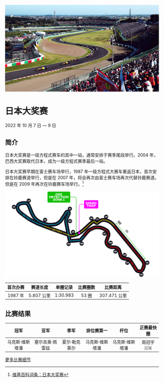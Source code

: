 ![日本大奖赛](../../media/img/photos/jp.jpg)

# 日本大奖赛

2022 年 10 月 7 日 — 9 日

## 简介

日本大奖赛是一级方程式赛车的其中一站，通常安排于赛季尾段举行。2004 年，巴西大奖赛取代日本，成为一级方程式赛季最后一站。

日本大奖赛早期在富士赛车场举行，1987 年一级方程式大赛车重返日本，首次安排在铃鹿赛道举行，但是在 2007 年，将会再次由富士赛车场再次代替铃鹿赛道。但是在 2009 年再次在铃鹿赛车场举行。[^1]

![赛道图](../../media/img/circuits/jp-2022.png)

| 首次办赛 |  赛道长度  | 单圈记录 | 比赛圈数 |   比赛距离   |
| :------: | :--------: | :------: | :------: | :----------: |
| 1987 年  | 5.807 公里 | 1:30.983 |  53 圈   | 307.471 公里 |

## 比赛结果

|      冠军       |      亚军       |     季军      |   排位赛第一    |      杆位       | 正赛最快圈  |
| :-------------: | :-------------: | :-----------: | :-------------: | :-------------: | :---------: |
| 马克斯·维斯塔潘 | 塞尔吉奥·佩雷兹 | 夏尔·勒克莱尔 | 马克斯·维斯塔潘 | 马克斯·维斯塔潘 | 周冠宇 :cn: |

[更多比赛细节](https://www.formula1.com/en/racing/2022/Japan.html)

[^1]: [维基百科词条：日本大奖赛](https://zh.wikipedia.org/wiki/%E6%97%A5%E6%9C%AC%E5%A4%A7%E7%8D%8E%E8%B3%BD)
